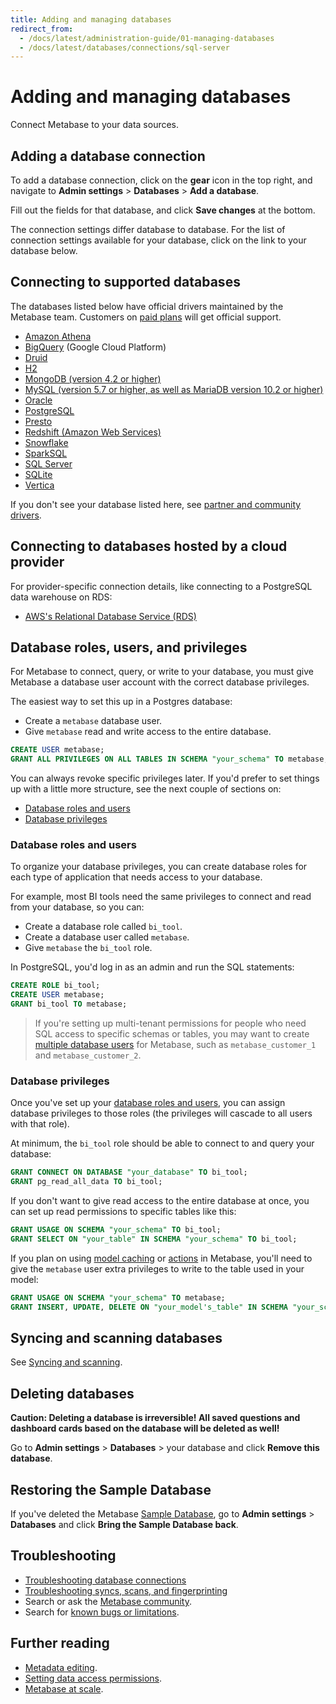 ```yaml
---
title: Adding and managing databases
redirect_from:
  - /docs/latest/administration-guide/01-managing-databases
  - /docs/latest/databases/connections/sql-server
---
```


# Adding and managing databases

Connect Metabase to your data sources.

## Adding a database connection

To add a database connection, click on the **gear** icon in the top right, and navigate to **Admin settings** > **Databases** > **Add a database**.

Fill out the fields for that database, and click **Save changes** at the bottom.

The connection settings differ database to database. For the list of connection settings available for your database, click on the link to your database below.

## Connecting to supported databases

The databases listed below have official drivers maintained by the Metabase team. Customers on [paid plans](https://www.metabase.com/pricing) will get official support.

- [Amazon Athena](./connections/athena.md)
- [BigQuery](./connections/bigquery.md) (Google Cloud Platform)
- [Druid](./connections/druid.md)
- [H2](./connections/h2.md)
- [MongoDB (version 4.2 or higher)](./connections/mongodb.md)
- [MySQL (version 5.7 or higher, as well as MariaDB version 10.2 or higher)](./connections/mysql.md)
- [Oracle](./connections/oracle.md)
- [PostgreSQL](./connections/postgresql.md)
- [Presto](./connections/presto.md)
- [Redshift (Amazon Web Services)](./connections/redshift.md)
- [Snowflake](./connections/snowflake.md)
- [SparkSQL](./connections/sparksql.md)
- [SQL Server](./connections/sql-server.md)
- [SQLite](./connections/sqlite.md)
- [Vertica](./connections/vertica.md)

If you don't see your database listed here, see [partner and community drivers](../developers-guide/partner-and-community-drivers.md#partner-drivers).

## Connecting to databases hosted by a cloud provider

For provider-specific connection details, like connecting to a PostgreSQL data warehouse on RDS:

- [AWS's Relational Database Service (RDS)](./connections/aws-rds.md)

## Database roles, users, and privileges

For Metabase to connect, query, or write to your database, you must give Metabase a database user account with the correct database privileges.

The easiest way to set this up in a Postgres database:

- Create a `metabase` database user.
- Give `metabase` read and write access to the entire database.

```sql
CREATE USER metabase;
GRANT ALL PRIVILEGES ON ALL TABLES IN SCHEMA "your_schema" TO metabase;
```

You can always revoke specific privileges later. If you'd prefer to set things up with a little more structure, see the next couple of sections on:

- [Database roles and users](#database-roles-and-users)
- [Database privileges](#database-privileges)

### Database roles and users

To organize your database privileges, you can create database roles for each type of application that needs access to your database.

For example, most BI tools need the same privileges to connect and read from your database, so you can:

- Create a database role called `bi_tool`.
- Create a database user called `metabase`.
- Give `metabase` the `bi_tool` role.

In PostgreSQL, you'd log in as an admin and run the SQL statements:

```sql
CREATE ROLE bi_tool;
CREATE USER metabase;
GRANT bi_tool TO metabase;
```

> If you're setting up multi-tenant permissions for people who need SQL access to specific schemas or tables, you may want to create [multiple database users](https://www.metabase.com/learn/permissions/multi-tenant-permissions#option-2-granting-customers-native-sql-access-to-their-schema) for Metabase, such as `metabase_customer_1` and `metabase_customer_2`.

### Database privileges

Once you've set up your [database roles and users](#database-roles-and-users), you can assign database privileges to those roles (the privileges will cascade to all users with that role).

At minimum, the `bi_tool` role should be able to connect to and query your database:

```sql
GRANT CONNECT ON DATABASE "your_database" TO bi_tool;
GRANT pg_read_all_data TO bi_tool;
```

If you don't want to give read access to the entire database at once, you can set up read permissions to specific tables like this:

```sql
GRANT USAGE ON SCHEMA "your_schema" TO bi_tool;
GRANT SELECT ON "your_table" IN SCHEMA "your_schema" TO bi_tool;
```

If you plan on using [model caching](../data-modeling/models.md#model-caching) or [actions](../actions/introduction.md) in Metabase, you'll need to give the `metabase` user extra privileges to write to the table used in your model:

```sql
GRANT USAGE ON SCHEMA "your_schema" TO metabase;
GRANT INSERT, UPDATE, DELETE ON "your_model's_table" IN SCHEMA "your_schema" TO metabase;
```

## Syncing and scanning databases

See [Syncing and scanning](./sync-scan.md).

## Deleting databases

**Caution: Deleting a database is irreversible! All saved questions and dashboard cards based on the database will be deleted as well!**

Go to **Admin settings** > **Databases** > your database and click **Remove this database**.

## Restoring the Sample Database

If you've deleted the Metabase [Sample Database](https://www.metabase.com/glossary/sample_database), go to **Admin settings** > **Databases** and click **Bring the Sample Database back**.

## Troubleshooting

- [Troubleshooting database connections](../troubleshooting-guide/db-connection.md)
- [Troubleshooting syncs, scans, and fingerprinting](../troubleshooting-guide/sync-fingerprint-scan.md)
- Search or ask the [Metabase community](https://discourse.metabase.com/).
- Search for [known bugs or limitations](../troubleshooting-guide/known-issues.md).

## Further reading

- [Metadata editing](../data-modeling/metadata-editing.md).
- [Setting data access permissions](../permissions/data.md).
- [Metabase at scale](https://www.metabase.com/learn/administration/metabase-at-scale).
